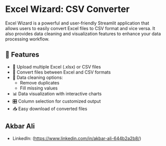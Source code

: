 # Excel Wizard: CSV Converter

Excel Wizard is a powerful and user-friendly Streamlit application that allows users to easily convert Excel files to CSV format and vice versa. It also provides data cleaning and visualization features to enhance your data processing workflow.


## 🌟 Features

- 📁 Upload multiple Excel (.xlsx) or CSV files
- 🔄 Convert files between Excel and CSV formats
- 🧹 Data cleaning options:
  - Remove duplicates
  - Fill missing values
- 📊 Data visualization with interactive charts
- 🎛️ Column selection for customized output
- 📥 Easy download of converted files



## Akbar Ali
- LinkedIn: (https://www.linkedin.com/in/akbar-ali-644b2a2b8/)
